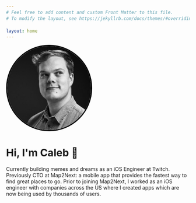 ```yaml
---
# Feel free to add content and custom Front Matter to this file.
# To modify the layout, see https://jekyllrb.com/docs/themes/#overriding-theme-defaults

layout: home
---
```


<img src="./assets/images/avatar.jpeg" alt="Avatar" style="height:24vmin;border-radius:50%;border-style:solid;border-width:medium;border-color:black;"/>

# Hi, I'm Caleb 👋

Currently building memes and dreams as an iOS Engineer at Twitch. Previously CTO at Map2Next: a mobile app that provides the fastest way to find great places to go. Prior to joining Map2Next, I worked as an iOS engineer with companies across the US where I created apps which are now being used by thousands of users.